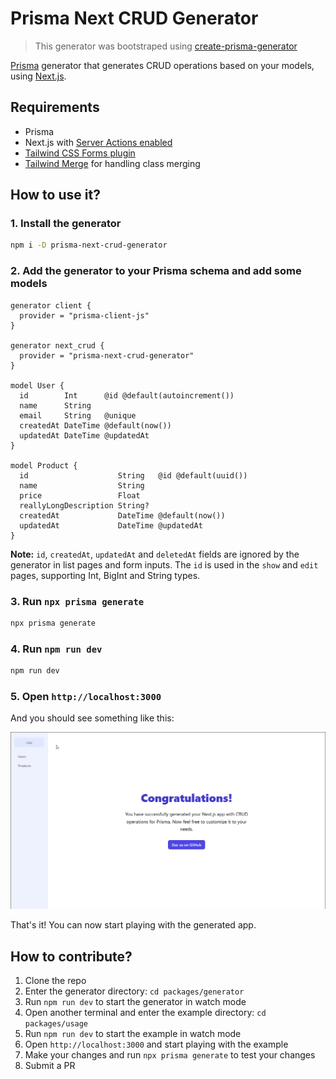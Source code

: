 # Prisma Next CRUD Generator

> This generator was bootstraped using [create-prisma-generator](https://github.com/YassinEldeeb/create-prisma-generator)

[Prisma](https://www.prisma.io/) generator that generates CRUD operations based on your models, using [Next.js](https://nextjs.org/).

## Requirements

- Prisma
- Next.js with [Server Actions enabled](https://nextjs.org/docs/app/api-reference/next-config-js/serverActions#enabling-server-actions-v13)
- [Tailwind CSS Forms plugin](https://github.com/tailwindlabs/tailwindcss-forms)
- [Tailwind Merge](https://github.com/dcastil/tailwind-merge) for handling class merging

## How to use it?

### 1. Install the generator

```sh
npm i -D prisma-next-crud-generator
```

### 2. Add the generator to your Prisma schema and add some models

```prisma
generator client {
  provider = "prisma-client-js"
}

generator next_crud {
  provider = "prisma-next-crud-generator"
}

model User {
  id        Int      @id @default(autoincrement())
  name      String
  email     String   @unique
  createdAt DateTime @default(now())
  updatedAt DateTime @updatedAt
}

model Product {
  id                    String   @id @default(uuid())
  name                  String
  price                 Float
  reallyLongDescription String?
  createdAt             DateTime @default(now())
  updatedAt             DateTime @updatedAt
}
```
**Note:** `id`, `createdAt`, `updatedAt` and `deletedAt` fields are ignored by the generator in list pages and form inputs. The `id` is used in the `show` and `edit` pages, supporting Int, BigInt and String types.

### 3. Run `npx prisma generate`

```sh
npx prisma generate
```

### 4. Run `npm run dev`

```sh
npm run dev
```

### 5. Open `http://localhost:3000`

And you should see something like this:

![Demo of the generated app](/assets/demo.gif)

That's it! You can now start playing with the generated app.

## How to contribute?

1. Clone the repo
2. Enter the generator directory: `cd packages/generator`
3. Run `npm run dev` to start the generator in watch mode
4. Open another terminal and enter the example directory: `cd packages/usage`
5. Run `npm run dev` to start the example in watch mode
6. Open `http://localhost:3000` and start playing with the example
7. Make your changes and run `npx prisma generate` to test your changes
8. Submit a PR